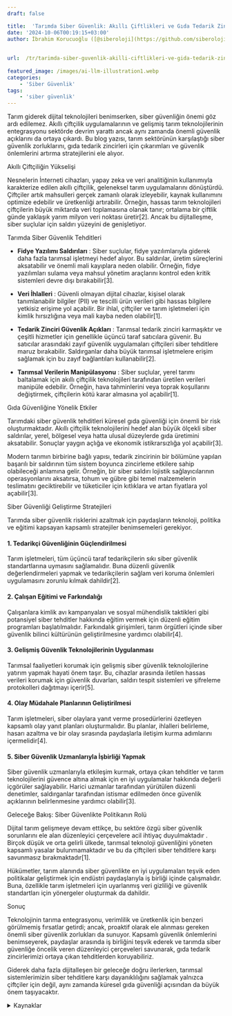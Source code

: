 ```yaml
---
draft: false

title:  'Tarımda Siber Güvenlik: Akıllı Çiftlikleri ve Gıda Tedarik Zincirlerini Koruma'
date: '2024-10-06T00:19:15+03:00'
author: İbrahim Korucuoğlu ([@siberoloji](https://github.com/siberoloji))
 
 
url:  /tr/tarimda-siber-guvenlik-akilli-ciftlikleri-ve-gida-tedarik-zincirlerini-koruma/
 
featured_image: /images/ai-llm-illustration1.webp
categories:
    - 'Siber Güvenlik'
tags:
    - 'siber güvenlik'
---
```



Tarım giderek dijital teknolojileri benimserken, siber güvenliğin önemi göz ardı edilemez. Akıllı çiftçilik uygulamalarının ve gelişmiş tarım teknolojilerinin entegrasyonu sektörde devrim yarattı ancak aynı zamanda önemli güvenlik açıklarını da ortaya çıkardı. Bu blog yazısı, tarım sektörünün karşılaştığı siber güvenlik zorluklarını, gıda tedarik zincirleri için çıkarımları ve güvenlik önlemlerini artırma stratejilerini ele alıyor.



Akıllı Çiftçiliğin Yükselişi



Nesnelerin İnterneti cihazları, yapay zeka ve veri analitiğinin kullanımıyla karakterize edilen akıllı çiftçilik, geleneksel tarım uygulamalarını dönüştürdü. Çiftçiler artık mahsulleri gerçek zamanlı olarak izleyebilir, kaynak kullanımını optimize edebilir ve üretkenliği artırabilir. Örneğin, hassas tarım teknolojileri çiftçilerin büyük miktarda veri toplamasına olanak tanır; ortalama bir çiftlik günde yaklaşık yarım milyon veri noktası üretir[2]. Ancak bu dijitalleşme, siber suçlular için saldırı yüzeyini de genişletiyor.



Tarımda Siber Güvenlik Tehditleri


* **Fidye Yazılımı Saldırıları** : Siber suçlular, fidye yazılımlarıyla giderek daha fazla tarımsal işletmeyi hedef alıyor. Bu saldırılar, üretim süreçlerini aksatabilir ve önemli mali kayıplara neden olabilir. Örneğin, fidye yazılımları sulama veya mahsul yönetim araçlarını kontrol eden kritik sistemleri devre dışı bırakabilir[3].

* **Veri İhlalleri** : Güvenli olmayan dijital cihazlar, kişisel olarak tanımlanabilir bilgiler (PII) ve tescilli ürün verileri gibi hassas bilgilere yetkisiz erişime yol açabilir. Bir ihlal, çiftçiler ve tarım işletmeleri için kimlik hırsızlığına veya mali kayba neden olabilir[1].

* **Tedarik Zinciri Güvenlik Açıkları** : Tarımsal tedarik zinciri karmaşıktır ve çeşitli hizmetler için genellikle üçüncü taraf satıcılara güvenir. Bu satıcılar arasındaki zayıf güvenlik uygulamaları çiftçileri siber tehditlere maruz bırakabilir. Saldırganlar daha büyük tarımsal işletmelere erişim sağlamak için bu zayıf bağlantıları kullanabilir[2].

* **Tarımsal Verilerin Manipülasyonu** : Siber suçlular, yerel tarımı baltalamak için akıllı çiftçilik teknolojileri tarafından üretilen verileri manipüle edebilir. Örneğin, hava tahminlerini veya toprak koşullarını değiştirmek, çiftçilerin kötü karar almasına yol açabilir[1].




Gıda Güvenliğine Yönelik Etkiler



Tarımdaki siber güvenlik tehditleri küresel gıda güvenliği için önemli bir risk oluşturmaktadır. Akıllı çiftçilik teknolojilerini hedef alan büyük ölçekli siber saldırılar, yerel, bölgesel veya hatta ulusal düzeylerde gıda üretimini aksatabilir. Sonuçlar yaygın açlığa ve ekonomik istikrarsızlığa yol açabilir[3].



Modern tarımın birbirine bağlı yapısı, tedarik zincirinin bir bölümüne yapılan başarılı bir saldırının tüm sistem boyunca zincirleme etkilere sahip olabileceği anlamına gelir. Örneğin, bir siber saldırı lojistik sağlayıcılarının operasyonlarını aksatırsa, tohum ve gübre gibi temel malzemelerin teslimatını geciktirebilir ve tüketiciler için kıtlıklara ve artan fiyatlara yol açabilir[3].



Siber Güvenliği Geliştirme Stratejileri



Tarımda siber güvenlik risklerini azaltmak için paydaşların teknoloji, politika ve eğitimi kapsayan kapsamlı stratejiler benimsemeleri gerekiyor.


#### 1. Tedarikçi Güvenliğinin Güçlendirilmesi



Tarım işletmeleri, tüm üçüncü taraf tedarikçilerin sıkı siber güvenlik standartlarına uymasını sağlamalıdır. Buna düzenli güvenlik değerlendirmeleri yapmak ve tedarikçilerin sağlam veri koruma önlemleri uygulamasını zorunlu kılmak dahildir[2].


#### 2. Çalışan Eğitimi ve Farkındalığı



Çalışanlara kimlik avı kampanyaları ve sosyal mühendislik taktikleri gibi potansiyel siber tehditler hakkında eğitim vermek için düzenli eğitim programları başlatılmalıdır. Farkındalık girişimleri, tarım örgütleri içinde siber güvenlik bilinci kültürünün geliştirilmesine yardımcı olabilir[4].


#### 3. Gelişmiş Güvenlik Teknolojilerinin Uygulanması



Tarımsal faaliyetleri korumak için gelişmiş siber güvenlik teknolojilerine yatırım yapmak hayati önem taşır. Bu, cihazlar arasında iletilen hassas verileri korumak için güvenlik duvarları, saldırı tespit sistemleri ve şifreleme protokolleri dağıtmayı içerir[5].


#### 4. Olay Müdahale Planlarının Geliştirilmesi



Tarım işletmeleri, siber olaylara yanıt verme prosedürlerini özetleyen kapsamlı olay yanıt planları oluşturmalıdır. Bu planlar, ihlalleri belirleme, hasarı azaltma ve bir olay sırasında paydaşlarla iletişim kurma adımlarını içermelidir[4].


#### 5.  Siber Güvenlik Uzmanlarıyla İşbirliği Yapmak



Siber güvenlik uzmanlarıyla etkileşim kurmak, ortaya çıkan tehditler ve tarım teknolojilerini güvence altına almak için en iyi uygulamalar hakkında değerli içgörüler sağlayabilir. Harici uzmanlar tarafından yürütülen düzenli denetimler, saldırganlar tarafından istismar edilmeden önce güvenlik açıklarının belirlenmesine yardımcı olabilir[3].



Geleceğe Bakış: Siber Güvenlikte Politikanın Rolü



 Dijital tarım gelişmeye devam ettikçe, bu sektöre özgü siber güvenlik sorunlarını ele alan düzenleyici çerçevelere acil ihtiyaç duyulmaktadır . Birçok düşük ve orta gelirli ülkede, tarımsal teknoloji güvenliğini yöneten kapsamlı yasalar bulunmamaktadır ve bu da çiftçileri siber tehditlere karşı savunmasız bırakmaktadır[1].



Hükümetler, tarım alanında siber güvenlikte en iyi uygulamaları teşvik eden politikalar geliştirmek için endüstri paydaşlarıyla iş birliği içinde çalışmalıdır. Buna, özellikle tarım işletmeleri için uyarlanmış veri gizliliği ve güvenlik standartları için yönergeler oluşturmak da dahildir.



Sonuç



Teknolojinin tarıma entegrasyonu, verimlilik ve üretkenlik için benzeri görülmemiş fırsatlar getirdi; ancak, proaktif olarak ele alınması gereken önemli siber güvenlik zorlukları da sunuyor. Kapsamlı güvenlik önlemlerini benimseyerek, paydaşlar arasında iş birliğini teşvik ederek ve tarımda siber güvenliğe öncelik veren düzenleyici çerçeveleri savunarak, gıda tedarik zincirlerimizi ortaya çıkan tehditlerden koruyabiliriz.



Giderek daha fazla dijitalleşen bir geleceğe doğru ilerlerken, tarımsal sistemlerimizin siber tehditlere karşı dayanıklılığını sağlamak yalnızca çiftçiler için değil, aynı zamanda küresel gıda güvenliği açısından da büyük önem taşıyacaktır.


<!-- wp:details -->
<details class="wp-block-details"><summary>Kaynaklar</summary><!-- wp:paragraph {"placeholder":"Type / to add a hidden block"} -->
[1] https://www.usaid.gov/sites/default/files/2023-10/Cybersecurity%20Briefer_Agriculture%20and%20Food%20Security.pdf [2] https://shardsecure.com/blog/data-security-agriculture [3] https://www.tripwire.com/state-of-security/need-cybersecurity-agriculture [4] https://agamerica.com/blog/protecting-farm-technology-against-cybersecurity-threats/ [5] https://www.secunet.com/en/farming-and-it-security [6] https://www.cisa.gov/topics/critical-infrastructure-security-and-resilience/critical-infrastructure-sectors/food-and-agriculture-sector [7] https://www.linkedin.com/pulse/ag-tech-cyber-security-risks-mitigation-strategies-oranats-5vjje [8] https://www.sciencedirect.com/science/article/abs/pii/S0168169924007920
</details>
<!-- /wp:details -->